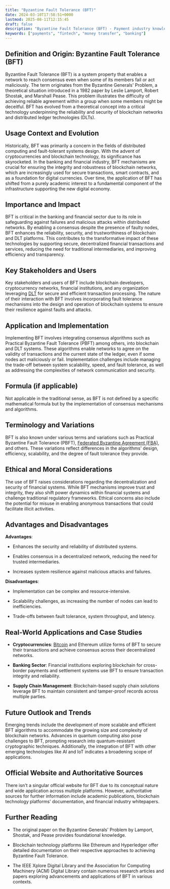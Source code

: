 ```yaml
---
title: "Byzantine Fault Tolerance (BFT)"
date: 2024-03-10T17:58:51+0000
lastmod: 2025-08-11T12:15:45
draft: false
description: "Byzantine Fault Tolerance (BFT) - Payment industry knowledge and insights"
keywords: ["payments", "fintech", "money transfer", "banking"]
---
```


## Definition and Origin: Byzantine Fault Tolerance (BFT)

Byzantine Fault Tolerance (BFT) is a system property that enables a network to reach consensus even when some of its members fail or act maliciously. The term originates from the Byzantine Generals' Problem, a theoretical situation introduced in a 1982 paper by Leslie Lamport, Robert Shostak, and Marshall Pease. This problem illustrates the difficulty of achieving reliable agreement within a group when some members might be deceitful. BFT has evolved from a theoretical concept into a critical technology underpinning the reliability and security of blockchain networks and distributed ledger technologies (DLTs).

## Usage Context and Evolution

Historically, BFT was primarily a concern in the fields of distributed computing and fault-tolerant systems design. With the advent of cryptocurrencies and blockchain technology, its significance has skyrocketed. In the banking and financial industry, BFT mechanisms are crucial for ensuring the integrity and robustness of blockchain networks, which are increasingly used for secure transactions, smart contracts, and as a foundation for digital currencies. Over time, the application of BFT has shifted from a purely academic interest to a fundamental component of the infrastructure supporting the new digital economy.

## Importance and Impact

BFT is critical in the banking and financial sector due to its role in safeguarding against failures and malicious attacks within distributed networks. By enabling a consensus despite the presence of faulty nodes, BFT enhances the reliability, security, and trustworthiness of blockchain and DLT platforms. This contributes to the transformative impact of these technologies by supporting secure, decentralized financial transactions and services, reducing the need for traditional intermediaries, and improving efficiency and transparency.

## Key Stakeholders and Users

Key stakeholders and users of BFT include blockchain developers, cryptocurrency networks, financial institutions, and any organization leveraging [DLT](https://faisalkhanllc.xyz/resources/payments-wiki/d/distributed-ledger-technology-dlt/) for secure and efficient transaction processing. The nature of their interaction with BFT involves incorporating fault tolerance mechanisms into the design and operation of blockchain systems to ensure their resilience against faults and attacks.

## Application and Implementation

Implementing BFT involves integrating consensus algorithms such as Practical Byzantine Fault Tolerance (PBFT) among others, into blockchain and DLT systems. These algorithms enable networks to agree on the validity of transactions and the current state of the ledger, even if some nodes act maliciously or fail. Implementation challenges include managing the trade-off between system scalability, speed, and fault tolerance, as well as addressing the complexities of network communication and security.

## Formula (if applicable)

Not applicable in the traditional sense, as BFT is not defined by a specific mathematical formula but by the implementation of consensus mechanisms and algorithms.

## Terminology and Variations

BFT is also known under various terms and variations such as Practical Byzantine Fault Tolerance (PBFT), [Federated Byzantine Agreement (FBA)](https://faisalkhanllc.xyz/resources/payments-wiki/f/federated-byzantine-agreement-fba/), and others. These variations reflect differences in the algorithms' design, efficiency, scalability, and the degree of fault tolerance they provide.

## Ethical and Moral Considerations

The use of BFT raises considerations regarding the decentralization and security of financial systems. While BFT mechanisms improve trust and integrity, they also shift power dynamics within financial systems and challenge traditional regulatory frameworks. Ethical concerns also include the potential for misuse in enabling anonymous transactions that could facilitate illicit activities.

## Advantages and Disadvantages

**Advantages**:

- Enhances the security and reliability of distributed systems.

- Enables consensus in a decentralized network, reducing the need for trusted intermediaries.

- Increases system resilience against malicious attacks and failures.

**Disadvantages**:

- Implementation can be complex and resource-intensive.

- Scalability challenges, as increasing the number of nodes can lead to inefficiencies.

- Trade-offs between fault tolerance, system throughput, and latency.

## Real-World Applications and Case Studies

- **Cryptocurrencies**: [Bitcoin](https://faisalkhanllc.xyz/resources/payments-wiki/b/bitcoin/) and Ethereum utilize forms of BFT to secure their transactions and achieve consensus across their decentralized networks.

- **Banking Sector**: Financial institutions exploring blockchain for cross-border payments and settlement systems use BFT to ensure transaction integrity and reliability.

- **Supply Chain Management**: Blockchain-based supply chain solutions leverage BFT to maintain consistent and tamper-proof records across multiple parties.

## Future Outlook and Trends

Emerging trends include the development of more scalable and efficient BFT algorithms to accommodate the growing size and complexity of blockchain networks. Advances in quantum computing also pose challenges to BFT, prompting research into quantum-resistant cryptographic techniques. Additionally, the integration of BFT with other emerging technologies like AI and IoT indicates a broadening scope of applications.

## Official Website and Authoritative Sources

There isn't a singular official website for BFT due to its conceptual nature and wide application across multiple platforms. However, authoritative sources for further information include academic publications, blockchain technology platforms' documentation, and financial industry whitepapers.

## Further Reading

- The original paper on the Byzantine Generals' Problem by Lamport, Shostak, and Pease provides foundational knowledge.

- Blockchain technology platforms like Ethereum and Hyperledger offer detailed documentation on their respective approaches to achieving Byzantine Fault Tolerance.

- The IEEE Xplore Digital Library and the Association for Computing Machinery (ACM) Digital Library contain numerous research articles and papers exploring advancements and applications of BFT in various contexts.